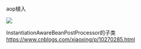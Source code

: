 aop植入

![][1]

InstantiationAwareBeanPostProcessor的子类
https://www.cnblogs.com/xiaoxing/p/10270285.html


[1]: ../images/spring/InstantiationAwareBeanPostProcessor-imple.jpg